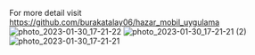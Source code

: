 For more detail visit https://github.com/burakatalay06/hazar_mobil_uygulama
![photo_2023-01-30_17-21-22](https://user-images.githubusercontent.com/63429097/215503896-6f34b650-22f2-468c-a62f-2fd266b589a3.jpg)
![photo_2023-01-30_17-21-21 (2)](https://user-images.githubusercontent.com/63429097/215503913-99cfd2e0-aebf-401d-a684-f820c81649d1.jpg)
![photo_2023-01-30_17-21-21](https://user-images.githubusercontent.com/63429097/215503927-890ffe3e-5a34-4bae-a087-b692b497b917.jpg)
